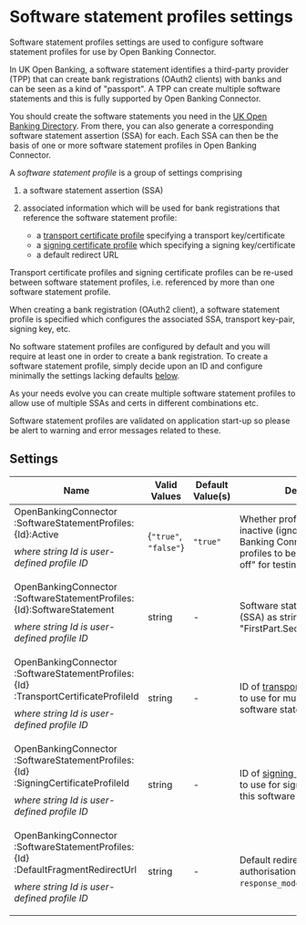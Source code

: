 # Software statement profiles settings

Software statement profiles settings are used to configure software statement profiles for use by Open Banking Connector.

In UK Open Banking, a software statement identifies a third-party provider (TPP) that can create bank registrations (OAuth2 clients) with banks and can be seen as a kind of "passport". A TPP can create multiple software statements and this is fully supported by Open Banking Connector.

You should create the software statements you need in the [UK Open Banking Directory](https://www.openbanking.org.uk/directory/). From there, you can also generate a corresponding software statement assertion (SSA) for each. Each SSA can then be the basis of one or more software statement profiles in Open Banking Connector.

A *software statement profile* is a group of settings comprising

1. a software statement assertion (SSA)
2. associated information which will be used for bank registrations that reference the software statement profile:

    -  a [transport certificate profile](./transport-certificate-profiles-settings.md) specifying a transport key/certificate
    - a [signing certificate profile](./signing-certificate-profiles-settings.md) which specifying a signing key/certificate
    - a default redirect URL

Transport certificate profiles and signing certificate profiles can be re-used between software statement profiles, i.e. referenced by more than one software statement profile.

When creating a bank registration (OAuth2 client), a software statement profile is specified which configures the associated SSA, transport key-pair, signing key, etc.

No software statement profiles are configured by default and you will require at least one in order to create a bank registration. To create a software statement profile, simply decide upon an ID and configure minimally the settings lacking defaults [below](#settings).

As your needs evolve you can create multiple software statement profiles to allow use of multiple SSAs and certs in different combinations etc.

Software statement profiles are validated on application start-up so please be alert to warning and error messages related to these.

## Settings

Name | Valid Values | Default Value(s) | Description
--- | --- | --- | ---
OpenBankingConnector<wbr/>:SoftwareStatementProfiles<wbr/>:{Id}<wbr/>:Active <p style="margin-top: 10px;"> *where string Id is user-defined profile ID*  </p> | {`"true"`, `"false"`} | `"true"` | Whether profile is active or inactive (ignored by Open Banking Connector). This allows profiles to be "switched on and off" for testing etc.
OpenBankingConnector<wbr/>:SoftwareStatementProfiles<wbr/>:{Id}<wbr/>:SoftwareStatement <p style="margin-top: 10px;"> *where string Id is user-defined profile ID*  </p> | string | - | Software statement assertion (SSA) as string, i.e. "FirstPart.SecondPart.ThirdPart".
OpenBankingConnector<wbr/>:SoftwareStatementProfiles<wbr/>:{Id}<wbr/>:TransportCertificateProfileId <p style="margin-top: 10px;"> *where string Id is user-defined profile ID*  </p> | string | - | ID of [transport certificiate profile](./transport-certificate-profiles-settings.md) to use for mutual TLS with this software statement profile.
OpenBankingConnector<wbr/>:SoftwareStatementProfiles<wbr/>:{Id}<wbr/>:SigningCertificateProfileId <p style="margin-top: 10px;"> *where string Id is user-defined profile ID*  </p> | string | - | ID of [signing certificiate profile](./signing-certificate-profiles-settings.md) to use for signing JWTs etc with this software statement profile.
OpenBankingConnector<wbr/>:SoftwareStatementProfiles<wbr/>:{Id}<wbr/>:DefaultFragmentRedirectUrl <p style="margin-top: 10px;"> *where string Id is user-defined profile ID*  </p> | string | - | Default redirect URL for consent authorisations when OAuth2 `response_mode` = `fragment`.
